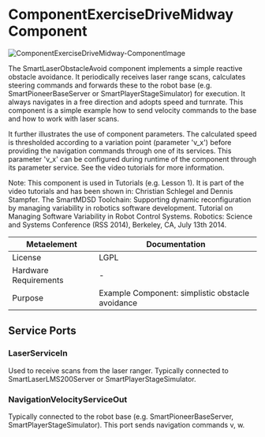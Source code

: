 <!--- This file is generated from the ComponentExerciseDriveMidway.componentDocumentation model --->
<!--- do not modify this file manually as it will by automatically overwritten by the code generator, modify the model instead and re-generate this file --->

# ComponentExerciseDriveMidway Component

![ComponentExerciseDriveMidway-ComponentImage](model/ComponentExerciseDriveMidwayComponentDefinition.jpg)

The SmartLaserObstacleAvoid component implements a simple reactive obstacle avoidance. 
It periodically receives laser range scans, calculates steering commands and forwards these to the robot 
base (e.g. SmartPioneerBaseServer or SmartPlayerStageSimulator) for execution. It always navigates in a 
free direction and adopts speed and turnrate. This component is a simple example how to send velocity 
commands to the base and how to work with laser scans.

It further illustrates the use of component parameters. The calculated speed is thresholded
according to a variation point (parameter 'v_x') before providing the navigation commands through one of its services.
This parameter 'v_x' can be configured during runtime of the component through its parameter service. See the video tutorials
for more information.

Note: This component is used in Tutorials (e.g. Lesson 1). It is part of the video tutorials and has been shown in:
Christian Schlegel and Dennis Stampfer. The SmartMDSD Toolchain: Supporting dynamic reconfiguration by managing 
variability in robotics software development. Tutorial on Managing Software Variability in Robot Control 
Systems. Robotics: Science and Systems Conference (RSS 2014), Berkeley, CA, July 13th 2014.

| Metaelement | Documentation |
|-------------|---------------|
| License | 	LGPL |
| Hardware Requirements | - |
| Purpose | Example Component: simplistic obstacle avoidance |



## Service Ports

### LaserServiceIn

Used to receive scans from the laser ranger. Typically connected to SmartLaserLMS200Server or SmartPlayerStageSimulator.

### NavigationVelocityServiceOut

Typically connected to the robot base (e.g. SmartPioneerBaseServer, SmartPlayerStageSimulator). This port sends navigation commands v, w.


